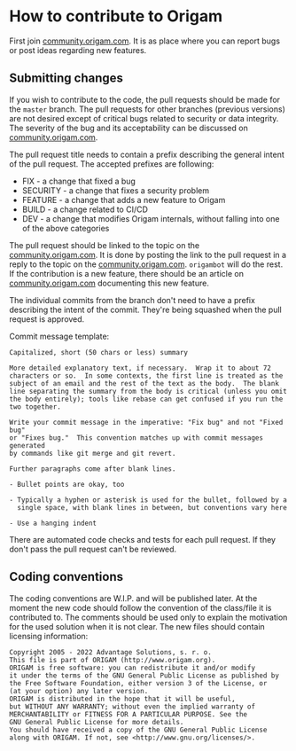 # How to contribute to Origam
First join [community.origam.com](https://community.origam.com). It is as place where you can report bugs or post ideas regarding new features.

## Submitting changes
If you wish to contribute to the code, the pull requests should be made for the `master` branch. The pull requests for other branches (previous versions) are not desired except of critical bugs related to security or data integrity. The severity of the bug and its acceptability can be discussed on [community.origam.com](https://community.origam.com).

The pull request title needs to contain a prefix describing the general intent of the pull request. The accepted prefixes are following:

- FIX - a change that fixed a bug
- SECURITY - a change that fixes a security problem
- FEATURE - a change that adds a new feature to Origam
- BUILD - a change related to CI/CD
- DEV - a change that modifies Origam internals, without falling into one of the above categories

The pull request should be linked to the topic on the [community.origam.com](https://community.origam.com). It is done by posting the link to the pull request in a reply to the topic on the [community.origam.com](https://community.origam.com). `origambot` will do the rest.
If the contribution is a new feature, there should be an article on [community.origam.com](https://community.origam.com) documenting this new feature.

The individual commits from the branch don't need to have a prefix describing the intent of the commit. They're being squashed when the pull request is approved.

Commit message template:

```
Capitalized, short (50 chars or less) summary

More detailed explanatory text, if necessary.  Wrap it to about 72
characters or so.  In some contexts, the first line is treated as the
subject of an email and the rest of the text as the body.  The blank
line separating the summary from the body is critical (unless you omit
the body entirely); tools like rebase can get confused if you run the
two together.

Write your commit message in the imperative: "Fix bug" and not "Fixed bug"
or "Fixes bug."  This convention matches up with commit messages generated
by commands like git merge and git revert.

Further paragraphs come after blank lines.

- Bullet points are okay, too

- Typically a hyphen or asterisk is used for the bullet, followed by a
  single space, with blank lines in between, but conventions vary here

- Use a hanging indent
```

There are automated code checks and tests for each pull request. If they don't pass the pull request can't be reviewed.

## Coding conventions

The coding conventions are W.I.P. and will be published later. At the moment the new code should follow the convention of the class/file it is contributed to. The comments should be used only to explain the motivation for the used solution when it is not clear.
The new files should contain licensing information:
```
Copyright 2005 - 2022 Advantage Solutions, s. r. o.
This file is part of ORIGAM (http://www.origam.org).
ORIGAM is free software: you can redistribute it and/or modify
it under the terms of the GNU General Public License as published by
the Free Software Foundation, either version 3 of the License, or
(at your option) any later version.
ORIGAM is distributed in the hope that it will be useful,
but WITHOUT ANY WARRANTY; without even the implied warranty of
MERCHANTABILITY or FITNESS FOR A PARTICULAR PURPOSE. See the
GNU General Public License for more details.
You should have received a copy of the GNU General Public License
along with ORIGAM. If not, see <http://www.gnu.org/licenses/>.
```
